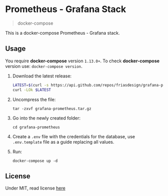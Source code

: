 # Prometheus - Grafana Stack
> docker-compose

This is a docker-compose Prometheus - Grafana stack.

## Usage

You require **docker-compose** version `1.13.0+`. To check **docker-compose** version use: `docker-compose version`.

1. Download the latest release:

    ```sh
    LATEST=$(curl -s https://api.github.com/repos/friasdesign/grafana-prometheus/releases/latest | grep browser_download_url | cut -d '"' -f 4)
    curl -LOk $LATEST
    ```

2. Uncompress the file:

    `tar -zxvf grafana-prometheus.tar.gz`


3. Go into the newly created folder:

    `cd grafana-prometheus`


4. Create a `.env` file with the credentials for the database, use `.env.template` file as a guide replacing all values.

5. Run:

    `docker-compose up -d`


## License

Under MIT, read license [here](./LICENSE)
